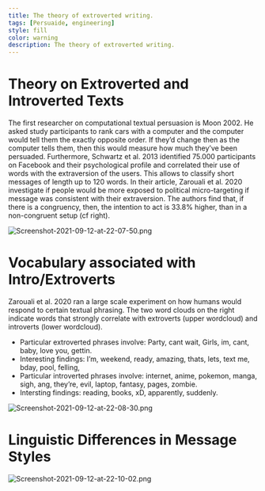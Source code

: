 ```yaml
---
title: The theory of extroverted writing.
tags: [Persuaide, engineering]
style: fill
color: warning
description: The theory of extroverted writing.
---
```


# Theory on Extroverted and Introverted Texts

The first researcher on computational textual persuasion is Moon 2002. He asked study participants to rank cars with a computer and the computer would tell them the exactly opposite order. If they’d change then as the computer tells them, then this would measure how much they’ve been persuaded.
Furthermore, Schwartz et al. 2013 identified 75.000 participants on Facebook and their psychological profile and correlated their use of words with the extraversion of the users. This allows to classify short messages of length up to 120 words.
In their article, Zarouali et al. 2020 investigate if people would be more exposed to political micro-targeting if message was consistent with their extraversion. The authors find that, if there is a congruency, then, the intention to act  is 33.8% higher, than in  a non-congruent setup (cf right).

![Screenshot-2021-09-12-at-22-07-50.png](https://postimg.cc/K1BSThF6)

# Vocabulary associated with Intro/Extroverts

Zarouali et al. 2020 ran a large scale experiment on how humans would respond to certain textual phrasing. 
The two word clouds on the right indicate words that strongly correlate with extroverts (upper wordcloud) and introverts (lower wordcloud). 

- Particular extroverted phrases involve: Party, cant wait, Girls, im, cant, baby, love you, gettin.
- Interesting findings: I’m, weekend, ready, amazing, thats, lets, text me, bday, pool, felling, 
- Particular introverted phrases involve: internet, anime, pokemon, manga, sigh, ang, they’re, evil, laptop, fantasy, pages, zombie.
- Intersting findings: reading, books, xD, apparently, suddenly.

![Screenshot-2021-09-12-at-22-08-30.png](https://postimg.cc/z32rZk0c)

# Linguistic Differences in Message Styles

![Screenshot-2021-09-12-at-22-10-02.png](https://postimg.cc/nMP6whL8)
